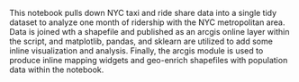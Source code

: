 This notebook pulls down NYC taxi and ride share data into a single tidy dataset to analyze one month of ridership with the NYC metropolitan area.  Data  is joined wth a shapefile and published as an arcgis online layer within the script, and matplotlib, pandas, and sklearn are utilized to add some inline visualization and analysis.  Finally, the arcgis module is used to produce inline mapping widgets and geo-enrich shapefiles with population data within the notebook. 
